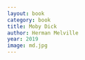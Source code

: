 ```yaml
---
layout: book
category: book
title: Moby Dick
author: Herman Melville
year: 2019
image: md.jpg
---
```

